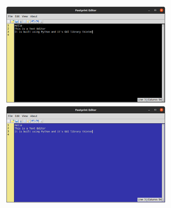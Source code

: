![Default theme](https://github.com/manojmaurya17/images/blob/master/image.png)
![Dark theme](https://github.com/manojmaurya17/images/blob/master/darkTheme.png)
![Dark Blue theme](https://github.com/manojmaurya17/images/blob/master/darkBlueTheme.png)

